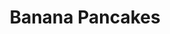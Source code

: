 ---
title: Banana Pancakes
metadata:
  title: Banana Pancakes
  source: https://www.panmacmillan.com/blogs/lifestyle-wellbeing/joe-wicks-protein-pancakes-recipe-body-coach
  course: Breakfast
  servings: '1'
ingredients:
- name: egg
  amount: '1'
- name: protein powder
  amount: 1 scoop
- name: banana
  amount: '1'
- name: baking powder
  amount: 1 pinch
- name: oats
  amount: 25 g
- name: coconut oil
  amount: 1 tsp
cookware:
- name: blender
- name: frying pan
- name: spatula
steps:
- description: Put banana, protein powder, egg, oats and baking powder into the blender
    and whizz until smooth.
- description: Add coconut oil to a frying pan on a high heat and then add a scoop
    of the mixture to the pan to cook (I use a 1/4 cup measure). Cook until it's solidified
    and then flip with a spatula to cook the other side.
- description: Work your way through the rest of the mixture, and then serve with
    your favourite toppings.

---